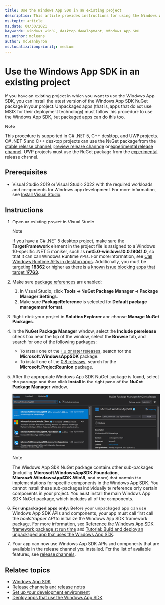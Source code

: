```yaml
---
title: Use the Windows App SDK in an existing project
description: This article provides instructions for using the Windows App SDK in existing projects.
ms.topic: article
ms.date: 08/30/2021
keywords: windows win32, desktop development, Windows App SDK
ms.author: mcleans
author: mcleanbyron
ms.localizationpriority: medium
---
```


# Use the Windows App SDK in an existing project

If you have an existing project in which you want to use the Windows App SDK, you can install the latest version of the Windows App SDK NuGet package in your project. Unpackaged apps (that is, apps that do not use MSIX for their deployment technology) must follow this procedure to use the Windows App SDK, but packaged apps can do this too.

> [!NOTE]
> This procedure is supported in C# .NET 5, C++ desktop, and UWP projects. C# .NET 5 and C++ desktop projects can use the NuGet package from the [stable release channel](stable-channel.md), [preview release channge](preview-channel.md) or [experimental release channel](experimental-channel.md). UWP projects must use the NuGet package from the [experimental release channel](experimental-channel.md).

## Prerequisites

- Visual Studio 2019 or Visual Studio 2022 with the required workloads and components for Windows app development. For more information, see [Install Visual Studio](set-up-your-development-environment.md#2-install-visual-studio).

## Instructions

1. Open an existing project in Visual Studio.

    > [!NOTE]
    > If you have a C# .NET 5 desktop project, make sure the **TargetFramework** element in the project file is assigned to a Windows 10-specific .NET 5 moniker, such as **net5.0-windows10.0.19041.0**, so that it can call Windows Runtime APIs. For more information, see [Call Windows Runtime APIs in desktop apps](../../apps/desktop/modernize/desktop-to-uwp-enhance.md#net-5-and-later-use-the-target-framework-moniker-option). Additionally, you must be targeting **18362** or higher as there is a [known issue blocking apps that target **17763**](https://github.com/microsoft/WindowsAppSDK/issues/921).

2. Make sure [package references](/nuget/consume-packages/package-references-in-project-files) are enabled:

    1. In Visual Studio, click **Tools -> NuGet Package Manager -> Package Manager Settings**.
    2. Make sure **PackageReference** is selected for **Default package management format**.

3. Right-click your project in **Solution Explorer** and choose **Manage NuGet Packages**.

4. In the **NuGet Package Manager** window, select the **Include prerelease** check box near the top of the window, select the **Browse** tab, and search for one of the following packages:

    - To install one of the [1.0 or later releases](downloads.md), search for the **Microsoft.WindowsAppSDK** package.
    - To install one of the [0.8 releases](downloads.md), search for the **Microsoft.ProjectReunion** package.

5. After the appropriate Windows App SDK NuGet package is found, select the package and then click **Install** in the right pane of the **NuGet Package Manager** window.

    ![Screenshot of the Windows App SDK NuGet package being installed](images/reunion-nuget-install.png)

    > [!NOTE]
    > The Windows App SDK NuGet package contains other sub-packages (including **Microsoft.WindowsAppSDK.Foundation**, **Microsoft.WindowsAppSDK.WinUI**, and more) that contain the implementations for specific components in the Windows App SDK. You cannot install these sub-packages individually to reference only certain components in your project. You must install the main Windows App SDK NuGet package, which includes all of the components.

6. **For unpackaged apps only**: Before your unpackaged app can use Windows App SDK APIs and components, your app must call first call the *bootstrapper API* to initialize the Windows App SDK framework package. For more information, see [Reference the Windows App SDK framework package at run time](reference-framework-package-run-time.md) and [Tutorial: Build and deploy an unpackaged app that uses the Windows App SDK](tutorial-unpackaged-deployment.md).

7. Your app can now use Windows App SDK APIs and components that are available in the release channel you installed. For the list of available features, see [release channels](release-channels.md).

## Related topics

- [Windows App SDK](index.md)
- [Release channels and release notes](release-channels.md)
- [Set up your development environment](set-up-your-development-environment.md)
- [Deploy apps that use the Windows App SDK](deploy-apps-that-use-the-windows-app-sdk.md)
